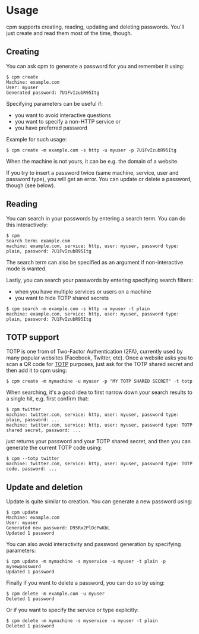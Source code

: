 # Usage

cpm supports creating, reading, updating and deleting passwords. You'll just create and read them
most of the time, though.

## Creating

You can ask cpm to generate a password for you and remember it using:

```console
$ cpm create
Machine: example.com
User: myuser
Generated password: 7U1FvIzubR95Itg
```

Specifying parameters can be useful if:

- you want to avoid interactive questions
- you want to specify a non-HTTP service or
- you have preferred password

Example for such usage:


```console
$ cpm create -m example.com -s http -u myuser -p 7U1FvIzubR95Itg
```

When the machine is not yours, it can be e.g. the domain of a website.

If you try to insert a password twice (same machine, service, user and password type), you will get
an error. You can update or delete a password, though (see below).

## Reading

You can search in your passwords by entering a search term. You can do this interactively:

```console
$ cpm
Search term: example.com
machine: example.com, service: http, user: myuser, password type: plain, password: 7U1FvIzubR95Itg
```

The search term can also be specified as an argument if non-interactive mode is wanted.

Lastly, you can search your passwords by entering specifying search filters:

- when you have multiple services or users on a machine
- you want to hide TOTP shared secrets

```console
$ cpm search -m example.com -s http -u myuser -t plain
machine: example.com, service: http, user: myuser, password type: plain, password: 7U1FvIzubR95Itg
```

## TOTP support

TOTP is one from of Two-Factor Authentication (2FA), currently used by many popular websites
(Facebook, Twitter, etc). Once a website asks you to scan a QR code for
[TOTP](https://en.wikipedia.org/wiki/Time-based_one-time_password) purposes, just ask for the TOTP
shared secret and then add it to cpm using:

```console
$ cpm create -m mymachine -u myuser -p "MY TOTP SHARED SECRET" -t totp
```

When searching, it's a good idea to first narrow down your search results to a single hit, e.g.
first confirm that:

```console
$ cpm twitter
machine: twitter.com, service: http, user: myuser, password type: plain, password: ...
machine: twitter.com, service: http, user: myuser, password type: TOTP shared secret, password: ...
```

just returns your password and your TOTP shared secret, and then you can generate the current TOTP
code using:

```console
$ cpm --totp twitter
machine: twitter.com, service: http, user: myuser, password type: TOTP code, password: ...
```

## Update and deletion

Update is quite similar to creation. You can generate a new password using:

```console
$ cpm update
Machine: example.com
User: myuser
Generated new password: D95Rx2PlOcPwKbL
Updated 1 password
```

You can also avoid interactivity and password generation by specifying parameters:

```console
$ cpm update -m mymachine -s myservice -u myuser -t plain -p mynewpassword
Updated 1 password
```

Finally if you want to delete a password, you can do so by using:

```console
$ cpm delete -m example.com -u myuser
Deleted 1 password
```

Or if you want to specify the service or type explicitly:

```console
$ cpm delete -m mymachine -s myservice -u myuser -t plain
Deleted 1 password
```
